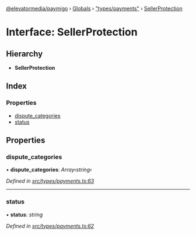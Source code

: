 [@elevatormedia/paymigo](../README.md) › [Globals](../globals.md) › ["types/payments"](../modules/_types_payments_.md) › [SellerProtection](_types_payments_.sellerprotection.md)

# Interface: SellerProtection

## Hierarchy

-   **SellerProtection**

## Index

### Properties

-   [dispute_categories](_types_payments_.sellerprotection.md#dispute_categories)
-   [status](_types_payments_.sellerprotection.md#status)

## Properties

### dispute_categories

• **dispute_categories**: _Array‹string›_

_Defined in [src/types/payments.ts:63](https://github.com/ELEVATORmedia/paymigo/blob/3f5d74d/src/types/payments.ts#L63)_

---

### status

• **status**: _string_

_Defined in [src/types/payments.ts:62](https://github.com/ELEVATORmedia/paymigo/blob/3f5d74d/src/types/payments.ts#L62)_
